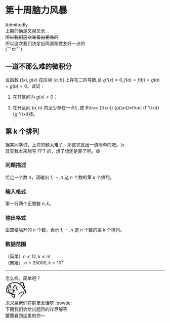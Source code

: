 # 第十周脑力风暴

Admittedly  
上期的确是又臭又长...  
~~所以我们这次准备出更难的~~  
所以这次我们决定出两道稍微友好一点的  
(˶˚ ᗨ ˚˶)

## 一道不那么难的微积分

设函数 $f(x),g(x)$ 在区间 $[a,b]$ 上存在二阶导数,且 $g''(x)\neq 0,f(a)=f(b)=g(a)=g(b)=0$。试证：  

1. 在开区间内 $g(x)\neq 0$；

2. 在开区间 $(a,b)$ 内至少存在一点$\xi$ ,使 $\frac {f(\xi)} {g(\xi)}=\frac {f''(\xi)} {g''(\xi)}$。

## 第 k 个排列

据某同学说，上次的题太难了，那这次就出一道简单的吧。(x  
其实我本来想写 FFT 的，想了想还是算了吧。:laughing:

### 问题描述

给定一个数 $n$，请输出 $1, \cdots, n$ 这 $n$ 个数的第 $k$ 个排列。

### 输入格式

第一行两个正整数 $n,k$。

### 输出格式

由空格隔开的 $n$ 个数，表示 $1, \cdots, n$ 这 $n$ 个数的第 $k$ 个排列。

### 数据范围

（简单）$n \le 12, k \le n!$  
（困难） $n \le 25000, k \le 10^9$

------------------------------

怎么样，简单吧？  
![Happy](Images/I1.jpg)  
求求巨佬们在群里发话呀 :bowtie:  
下期我们会给出题目的详尽解答  
蟹蟹看到这里的你～
